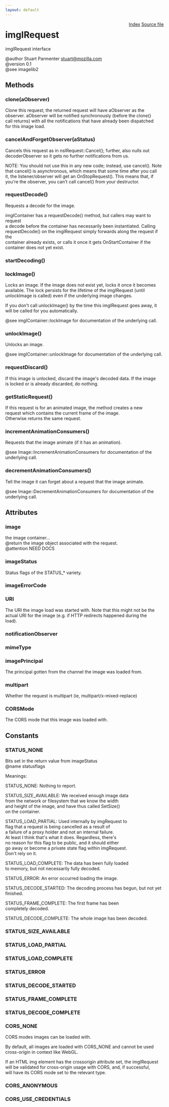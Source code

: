 ```yaml
---
layout: default
---
```

<div class='links' style='float:right'><a href="../index.html">Index</a>
<a href="http://dxr.mozilla.org/mozilla-central/source/image/public/imgIRequest.idl">Source file</a>
</div>

# imgIRequest #
  
imgIRequest interface  
  
@author Stuart Parmenter <stuart@mozilla.com>  
@version 0.1  
@see imagelib2  
  

## Methods ##

### clone(aObserver) ###
  
Clone this request; the returned request will have aObserver as the  
observer.  aObserver will be notified synchronously (before the clone()  
call returns) with all the notifications that have already been dispatched  
for this image load.  
  

### cancelAndForgetObserver(aStatus) ###
  
Cancels this request as in nsIRequest::Cancel(); further, also nulls out  
decoderObserver so it gets no further notifications from us.  
  
NOTE: You should not use this in any new code; instead, use cancel(). Note  
that cancel() is asynchronous, which means that some time after you call  
it, the listener/observer will get an OnStopRequest(). This means that, if  
you're the observer, you can't call cancel() from your destructor.  
  

### requestDecode() ###
  
Requests a decode for the image.  
  
imgIContainer has a requestDecode() method, but callers may want to request  
a decode before the container has necessarily been instantiated. Calling  
requestDecode() on the imgIRequest simply forwards along the request if the  
container already exists, or calls it once it gets OnStartContainer if the  
container does not yet exist.  
  

### startDecoding() ###

### lockImage() ###
  
Locks an image. If the image does not exist yet, locks it once it becomes  
available. The lock persists for the lifetime of the imgIRequest (until  
unlockImage is called) even if the underlying image changes.  
  
If you don't call unlockImage() by the time this imgIRequest goes away, it  
will be called for you automatically.  
  
@see imgIContainer::lockImage for documentation of the underlying call.  
  

### unlockImage() ###
  
Unlocks an image.  
  
@see imgIContainer::unlockImage for documentation of the underlying call.  
  

### requestDiscard() ###
  
If this image is unlocked, discard the image's decoded data.  If the image  
is locked or is already discarded, do nothing.  
  

### getStaticRequest() ###
  
If this request is for an animated image, the method creates a new  
request which contains the current frame of the image.  
Otherwise returns the same request.  
  

### incrementAnimationConsumers() ###
  
Requests that the image animate (if it has an animation).  
  
@see Image::IncrementAnimationConsumers for documentation of the underlying call.  
  

### decrementAnimationConsumers() ###
  
Tell the image it can forget about a request that the image animate.  
  
@see Image::DecrementAnimationConsumers for documentation of the underlying call.  
  

## Attributes ##

### image ###
  
the image container...  
@return the image object associated with the request.  
@attention NEED DOCS  
  

### imageStatus ###
  
Status flags of the STATUS_* variety.  
  

### imageErrorCode ###

### URI ###
  
The URI the image load was started with.  Note that this might not be the  
actual URI for the image (e.g. if HTTP redirects happened during the  
load).  
  

### notificationObserver ###

### mimeType ###

### imagePrincipal ###
  
The principal gotten from the channel the image was loaded from.  
  

### multipart ###
  
Whether the request is multipart (ie, multipart/x-mixed-replace)  
  

### CORSMode ###
  
The CORS mode that this image was loaded with.   
  

## Constants ##

### STATUS_NONE ###
  
Bits set in the return value from imageStatus  
@name statusflags  
  
Meanings:  
  
STATUS_NONE: Nothing to report.  
  
STATUS_SIZE_AVAILABLE: We received enough image data  
from the network or filesystem that we know the width  
and height of the image, and have thus called SetSize()  
on the container.  
  
STATUS_LOAD_PARTIAL: Used internally by imgRequest to  
flag that a request is being cancelled as a result of  
a failure of a proxy holder and not an internal failure.  
At least I think that's what it does. Regardless, there's  
no reason for this flag to be public, and it should either  
go away or become a private state flag within imgRequest.  
Don't rely on it.  
  
STATUS_LOAD_COMPLETE: The data has been fully loaded  
to memory, but not necessarily fully decoded.  
  
STATUS_ERROR: An error occurred loading the image.  
  
STATUS_DECODE_STARTED: The decoding process has begun, but not yet  
finished.  
  
STATUS_FRAME_COMPLETE: The first frame has been  
completely decoded.  
  
STATUS_DECODE_COMPLETE: The whole image has been decoded.  
  

### STATUS_SIZE_AVAILABLE ###

### STATUS_LOAD_PARTIAL ###

### STATUS_LOAD_COMPLETE ###

### STATUS_ERROR ###

### STATUS_DECODE_STARTED ###

### STATUS_FRAME_COMPLETE ###

### STATUS_DECODE_COMPLETE ###

### CORS_NONE ###
  
CORS modes images can be loaded with.  
  
By default, all images are loaded with CORS_NONE and cannot be used  
cross-origin in context like WebGL.  
  
If an HTML img element has the crossorigin attribute set, the imgIRequest  
will be validated for cross-origin usage with CORS, and, if successful,  
will have its CORS mode set to the relevant type.  
  

### CORS_ANONYMOUS ###

### CORS_USE_CREDENTIALS ###
